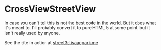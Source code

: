 
# CrossViewStreetView

In case you can't tell this is not the best code in the world. But it does what it's meant to. I'll probably convert it to pure HTML 5 at some point, but it isn't really used by anyone.

See the site in action at [street3d.isaacpark.me](//street3d.isaacpark.me)
